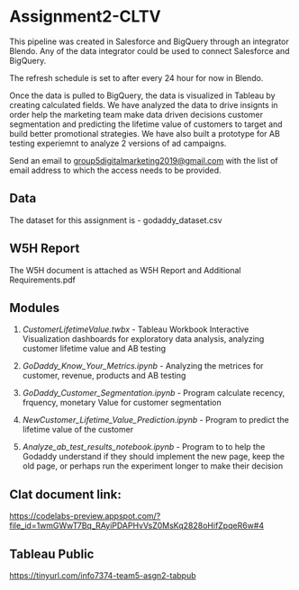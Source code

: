 # Assignment2-CLTV

This pipeline was created in Salesforce and BigQuery through an integrator Blendo. Any of the data integrator could be used to connect Salesforce and BigQuery.

The refresh schedule is set to after every 24 hour for now in Blendo.

Once the data is pulled to BigQuery, the data is visualized in Tableau by creating calculated fields. We have analyzed the data to drive insignts in order help the marketing team make data driven decisions customer segmentation and predicting the lifetime value of customers to target and build better promotional strategies. We have also built a prototype for AB testing experiemnt to analyze 2 versions of ad campaigns. 

Send an email to group5digitalmarketing2019@gmail.com with the list of email address to which the access needs to be provided.

## Data
  The dataset for this assignment is - godaddy_dataset.csv

## W5H Report 
  The W5H document is attached as W5H Report and Additional Requirements.pdf
  
## Modules

  1. *CustomerLifetimeValue.twbx* - Tableau Workbook Interactive Visualization dashboards for exploratory data analysis, analyzing customer lifetime value and AB testing

  2. *GoDaddy_Know_Your_Metrics.ipynb* - Analyzing the metrices for customer, revenue, products and AB testing

  3. *GoDaddy_Customer_Segmentation.ipynb* - Program calculate recency, frquency, monetary Value for customer segmentation

  4. *NewCustomer_Lifetime_Value_Prediction.ipynb* - Program to predict the lifetime value of the customer

  5. *Analyze_ab_test_results_notebook.ipynb*  - Program to to help the Godaddy understand if they should implement the new page, keep the old page, or perhaps run the experiment longer to make their decision

## Clat document link: 
https://codelabs-preview.appspot.com/?file_id=1wmGWwT7Bq_RAyiPDAPHvVsZ0MsKq2828oHifZpqeR6w#4

## Tableau Public
https://tinyurl.com/info7374-team5-asgn2-tabpub
